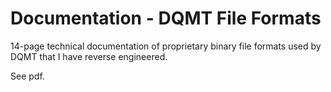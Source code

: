 # Documentation - DQMT File Formats
14-page technical documentation of proprietary binary file formats used by DQMT that I have reverse engineered.

See pdf.
